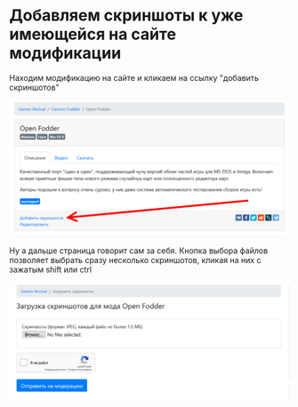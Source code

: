 # Добавляем скриншоты к уже имеющейся на сайте модификации

Находим модификацию на сайте и кликаем на ссылку "добавить скриншотов"

![иллюстрация](/MANUAL/img/add_screens1.png)

Ну а дальше страница говорит сам за себя. Кнопка выбора файлов позволяет выбрать сразу несколько скриншотов, кликая на них с зажатым shift или ctrl

![иллюстрация](/MANUAL/img/add_screens2_2.png)